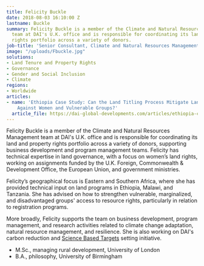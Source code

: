 ```yaml
---
title: Felicity Buckle
date: 2018-08-03 16:10:00 Z
lastname: Buckle
summary: Felicity Buckle is a member of the Climate and Natural Resources Management
  team at DAI's U.K. office and is responsible for coordinating its land and property
  rights portfolio across a variety of donors.
job-title: 'Senior Consultant, Climate and Natural Resources Management '
image: "/uploads/Fbuckle.jpg"
solutions:
- Land Tenure and Property Rights
- Governance
- Gender and Social Inclusion
- Climate
regions:
- Worldwide
articles:
- name: 'Ethiopia Case Study: Can the Land Titling Process Mitigate Land-Related Violence
    Against Women and Vulnerable Groups?'
  article_file: https://dai-global-developments.com/articles/ethiopia-case-study-can-land-titling-process-mitigate-land-related-violence-against-women-and-vulnerable-groups
---
```


Felicity Buckle is a member of the Climate and Natural Resources Management team at DAI's U.K. office and is responsible for coordinating its land and property rights portfolio across a variety of donors, supporting business development and program management teams. Felicity has technical expertise in land governance, with a focus on women’s land rights, working on assignments funded by the U.K. Foreign, Commonwealth & Development Office, the European Union, and government ministries.

Felicity’s geographical focus is Eastern and Southern Africa, where she has provided technical input on land programs in Ethiopia, Malawi, and Tanzania. She has advised on how to strengthen vulnerable, marginalized, and disadvantaged groups' access to resource rights, particularly in relation to registration programs. 

More broadly, Felicity supports the team on business development, program management, and research activities related to climate change adaptation, natural resource management, and resilience. She is also working on DAI's carbon reduction and [Science Based Targets](dai.com/news/dai-commits-to-science-based-targets-initiative-to-reduce-greenhouse-gas-emissions) setting initiative.

* M.Sc., managing rural development, University of London
* B.A., philosophy, University of Birmingham